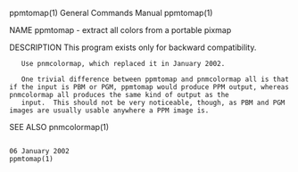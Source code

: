 ppmtomap(1)                                                                              General Commands Manual                                                                              ppmtomap(1)

NAME
       ppmtomap - extract all colors from a portable pixmap

DESCRIPTION
       This program exists only for backward compatibility.

       Use pnmcolormap, which replaced it in January 2002.

       One trivial difference between ppmtomap and pnmcolormap all is that if the input is PBM or PGM, ppmtomap would produce PPM output, whereas pnmcolormap all produces the same kind of output as the
       input.  This should not be very noticeable, though, as PBM and PGM images are usually usable anywhere a PPM image is.

SEE ALSO
       pnmcolormap(1)

                                                                                             06 January 2002                                                                                  ppmtomap(1)
